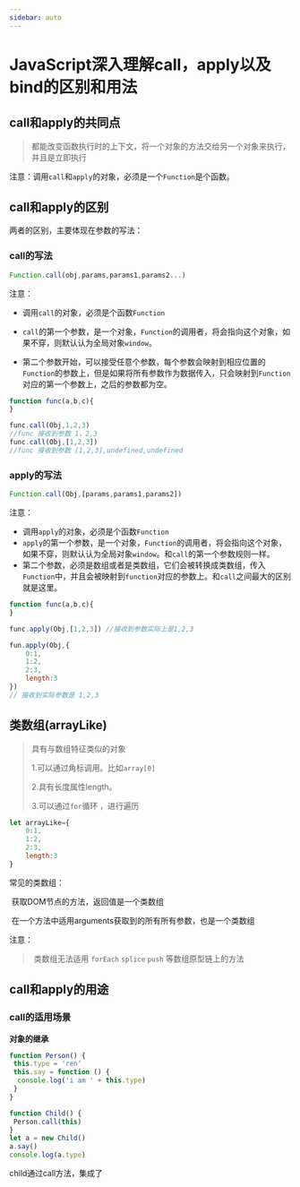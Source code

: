 ```yaml
---
sidebar: auto
---
```


# JavaScript深入理解call，apply以及bind的区别和用法

## call和apply的共同点

> 都能改变函数执行时的上下文，将一个对象的方法交给另一个对象来执行，并且是立即执行

注意：调用`call`和`apply`的对象，必须是一个`Function`是个函数。

## call和apply的区别

两者的区别，主要体现在参数的写法：

### call的写法

```javascript
Function.call(obj,params,params1,params2...)
```

注意：

- 调用`call`的对象，必须是个函数`Function`

- `call`的第一个参数，是一个对象，`Function`的调用者，将会指向这个对象，如果不穿，则默认认为全局对象`window`。

- 第二个参数开始，可以接受任意个参数，每个参数会映射到相应位置的`Function`的参数上，但是如果将所有参数作为数据传入，只会映射到`Function`对应的第一个参数上，之后的参数都为空。

  

```javascript
function func(a,b,c){
}

func.call(Obj,1,2,3)
//func 接收到参数 1，2,3
func.call(Obj,[1,2,3])
//func 接收到参数 [1,2,3],undefined,undefined
```

### apply的写法

```js
Function.call(Obj,[params,params1,params2])
```

注意：

- 调用`apply`的对象，必须是个函数`Function`
- `apply`的第一个参数，是一个对象，`Function`的调用者，将会指向这个对象，如果不穿，则默认认为全局对象`window`。和`call`的第一个参数规则一样。
- 第二个参数，必须是数组或者是类数组，它们会被转换成类数组，传入`Function`中，并且会被映射到`function`对应的参数上。和`call`之间最大的区别就是这里。

```javascript
function func(a,b,c){
}

func.apply(Obj,[1,2,3]) //接收到参数实际上是1,2,3

fun.apply(Obj,{
	0:1,
    1:2,
    2:3,
    length:3
})
// 接收到实际参数是 1,2,3
```

## 类数组(arrayLike)

> 具有与数组特征类似的对象
>
> 1.可以通过角标调用。比如`array[0]`
>
> 2.具有长度属性length。
>
> 3.可以通过`for`循环 ，进行遍历



```javascript
let arrayLike={
	0:1,
	1:2,
	2:3,
	length:3
}
```

常见的类数组：

​	获取DOM节点的方法，返回值是一个类数组

​	在一个方法中适用arguments获取到的所有所有参数，也是一个类数组

注意：

> ​	类数组无法适用 `forEach` `splice` `push` 等数组原型链上的方法

## call和apply的用途

### call的适用场景

**对象的继承**

```js
function Person() {
 this.type = 'ren'
 this.say = function () {
  console.log('i am ' + this.type)
 }
}

function Child() {
 Person.call(this)
}
let a = new Child()
a.say()
console.log(a.type)
```

child通过call方法，集成了



​	

​	

